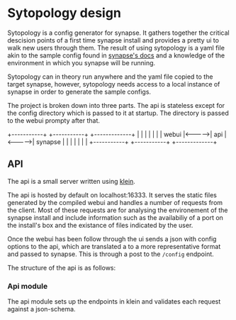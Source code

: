 # Sytopology design

Sytopology is a config generator for synapse. It gathers together the critical
descision points of a first time synapse install and provides a pretty ui to
walk new users through them. The result of using sytopology is a yaml file akin
to the sample config found in
[synapse's docs](https://github.com/matrix-org/synapse/tree/develop/docs) and a
knowledge of the environment in which you synapse will be running.

Sytopology can in theory run anywhere and the yaml file copied to the target
synapse, however, sytopology needs access to a local instance of synapse in
order to generate the sample configs.

The project is broken down into three parts. The api is stateless except for the
config directory which is passed to it at startup. The directory is passed to
the webui prompty after that.

   +-----------+       +-----------+       +-------------+
   |           |       |           |       |             |
   |   webui   |<----->|    api    |<----->|   synapse   |
   |           |       |           |       |             |
   +-----------+       +-----------+       +-------------+


## API

The api is a small server written using [klein](https://github.com/twisted/klein). 

The api is hosted by default on localhost:16333. It serves the static files
generated by the compiled webui and handles a number of requests from the client.
Most of these requests are for analysing the environement of the synapse install
and include information such as the availabiliy of a port on the install's box and
the existance of files indicated by the user.

Once the webui has been follow through the ui sends a json with config options
to the api, which are translated a to a more representative format and passed to
synapse. This is through a post to the `/config` endpoint.

The structure of the api is as follows:

### Api module

The api module sets up the endpoints in klein and validates each request against
a json-schema.
